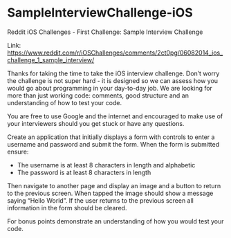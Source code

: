 # SampleInterviewChallenge-iOS
Reddit iOS Challenges - First Challenge: Sample Interview Challenge

Link: https://www.reddit.com/r/iOSChallenges/comments/2ct0pg/06082014_ios_challenge_1_sample_interview/

Thanks for taking the time to take the iOS interview challenge. Don’t worry the challenge is not super hard - it is designed so we can assess how you would go about programming in your day-to-day job. We are looking for more than just working code: comments, good structure and an understanding of how to test your code.

You are free to use Google and the internet and encouraged to make use of your interviewers should you get stuck or have any questions.

Create an application that initially displays a form with controls to enter a username and password and submit the form. When the form is submitted ensure:

* The username is at least 8 characters in length and alphabetic
* The password is at least 8 characters in length

Then navigate to another page and display an image and a button to return to the previous screen. When tapped the image should show a message saying “Hello World”. If the user returns to the previous screen all information in the form should be cleared.

For bonus points demonstrate an understanding of how you would test your code.
